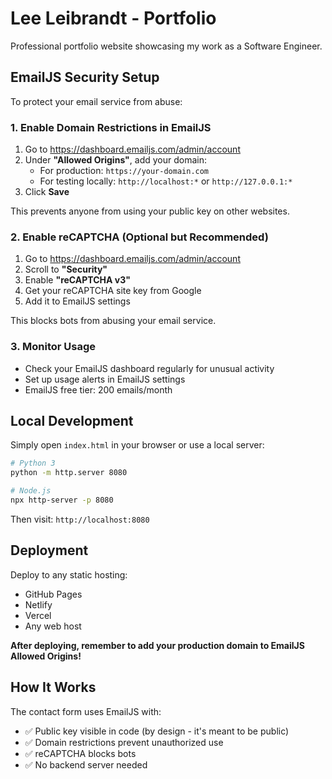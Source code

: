 # Lee Leibrandt - Portfolio

Professional portfolio website showcasing my work as a Software Engineer.

## EmailJS Security Setup

To protect your email service from abuse:

### 1. Enable Domain Restrictions in EmailJS

1. Go to https://dashboard.emailjs.com/admin/account
2. Under **"Allowed Origins"**, add your domain:
   - For production: `https://your-domain.com`
   - For testing locally: `http://localhost:*` or `http://127.0.0.1:*`
3. Click **Save**

This prevents anyone from using your public key on other websites.

### 2. Enable reCAPTCHA (Optional but Recommended)

1. Go to https://dashboard.emailjs.com/admin/account
2. Scroll to **"Security"**
3. Enable **"reCAPTCHA v3"**
4. Get your reCAPTCHA site key from Google
5. Add it to EmailJS settings

This blocks bots from abusing your email service.

### 3. Monitor Usage

- Check your EmailJS dashboard regularly for unusual activity
- Set up usage alerts in EmailJS settings
- EmailJS free tier: 200 emails/month

## Local Development

Simply open `index.html` in your browser or use a local server:

```bash
# Python 3
python -m http.server 8080

# Node.js
npx http-server -p 8080
```

Then visit: `http://localhost:8080`

## Deployment

Deploy to any static hosting:
- GitHub Pages
- Netlify
- Vercel
- Any web host

**After deploying, remember to add your production domain to EmailJS Allowed Origins!**

## How It Works

The contact form uses EmailJS with:
- ✅ Public key visible in code (by design - it's meant to be public)
- ✅ Domain restrictions prevent unauthorized use
- ✅ reCAPTCHA blocks bots
- ✅ No backend server needed
